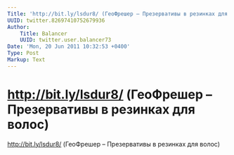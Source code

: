 ```yaml
---
Title: 'http://bit.ly/lsdur8/ (ГеоФрешер – Презервативы в резинках для волос)'
UUID: twitter.82697410752679936
Author:
    Title: Balancer
    UUID: twitter.user.balancer73
Date: 'Mon, 20 Jun 2011 10:32:53 +0400'
Type: Post
Markup: Text
---
```


# http://bit.ly/lsdur8/ (ГеоФрешер – Презервативы в резинках для волос)

http://bit.ly/lsdur8/ (ГеоФрешер – Презервативы в резинках
для волос)